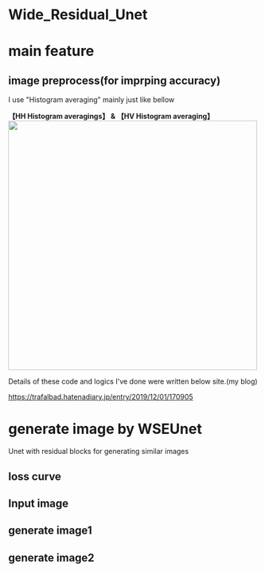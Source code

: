 # Wide_Residual_Unet


# main feature

## image preprocess(for imprping accuracy)

I use "Histogram averaging" mainly just like bellow


<b>【HH Histogram averagings】 & 【HV Histogram averaging】</b>
<img src="https://user-images.githubusercontent.com/48679574/98444008-8659d080-2152-11eb-9c47-07feccc88cee.png" width="500px">





Details of these code and logics I've done were written below site.(my blog)

https://trafalbad.hatenadiary.jp/entry/2019/12/01/170905



# generate image by WSEUnet
Unet with residual blocks for generating similar images


## loss curve


## Input image


## generate image1


## generate image2

